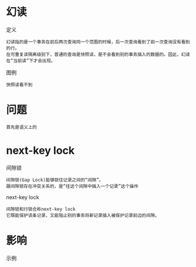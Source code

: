 
# 幻读
定义

    幻读指的是一个事务在前后两次查询同一个范围的时候，后一次查询看到了前一次查询没有看到的行。 
    在可重复读隔离级别下，普通的查询是快照读，是不会看到别的事务插入的数据的。因此，幻读在“当前读”下才会出现。  


图例

    快照读看不到
    
    
    
# 问题

    首先是语义上的
 
    
 # next-key lock

间隙锁
    
    间隙锁(Gap Lock)能够锁住记录之间的“间隙”。
    跟间隙锁存在冲突关系的，是“往这个间隙中插入一个记录”这个操作
    
next-key lock
    
    间隙锁和行锁合称next-key lock
    它既能保护该条记录，又能阻止别的事务将新记录插入被保护记录前边的间隙。
    

        
# 影响



示例


 
 
 
 
 
    
